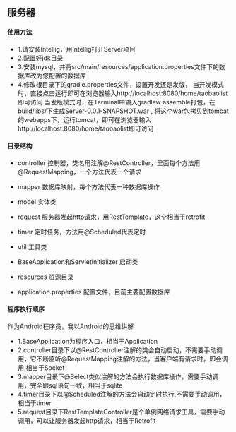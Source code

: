 ## 服务器

#### 使用方法
* 1.请安装Intellig，用Intellig打开Server项目
* 2.配置好jdk目录
* 3.安装mysql，并将src/main/resources/application.properties文件下的数据库改为您配置的数据库
* 4.修改根目录下的gradle.properties文件，设置开发还是发版，
当开发模式时，直接点击运行即可在浏览器输入http://localhost:8080/home/taobaolist即可访问
当发版模式时，在Terminal中输入gradlew assemble打包，在build/libs/下生成Server-0.0.1-SNAPSHOT.war ,
将这个war包拷贝到tomcat的webapps下，运行tomcat，即可在浏览器输入http://localhost:8080/home/taobaolist即可访问

#### 目录结构

* controller 
控制器，类名用注解@RestController，里面每个方法用@RequestMapping，一个方法代表一个请求

* mapper 
数据库映射，每个方法代表一种数据库操作

* model 
实体类

* request
服务器发起http请求，用RestTemplate，这个相当于retrofit

* timer
定时任务，方法用@Scheduled代表定时

* util
工具类

* BaseApplication和ServletInitializer
启动类

* resources
资源目录

* application.properties
配置文件，目前主要配置数据库

#### 程序执行顺序
作为Android程序员，我以Android的思维讲解
* 1.BaseApplication为程序入口，相当于Application
* 2.controller目录下以@RestController注解的类会自动启动，不需要手动调用，它不断监听@RequestMapping注解的方法，当客户端有请求时，即会调用,相当于Socket
* 3.mapper目录下@Select类似注解的方法会执行数据库操作，需要手动调用，完全跟sql语句一致，相当于sqlite
* 4.timer目录下以@Scheduled注解的方法会自动定时执行,不需要手动调用，相当于timer
* 5.request目录下RestTemplateController是个单例网络请求工具，需要手动调用，可以让服务器发起http请求，相当于Retrofit



